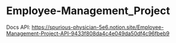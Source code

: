 # Employee-Management_Project
Docs API:
    https://spurious-physician-5e6.notion.site/Employee-Management-Project-API-9433f808da4c4e049da50df4c96fbeb9
